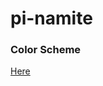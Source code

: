 # pi-namite

### Color Scheme
<a href="https://coolors.co/0096d6-67bd45-ffffff-222222-000000" target="_blank">Here</a>